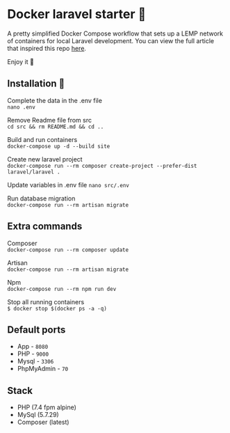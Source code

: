 # Docker laravel starter :whale:
A pretty simplified Docker Compose workflow that sets up a LEMP network of containers for local Laravel development. You can view the full article that inspired this repo [here](https://dev.to/aschmelyun/the-beauty-of-docker-for-local-laravel-development-13c0).

Enjoy it :raised_hands:

## Installation :dash:
Complete the data in the .env file\
`nano .env`

Remove Readme file from src\
`cd src && rm README.md && cd ..`

Build and run containers\
`docker-compose up -d --build site`

Create new laravel project\
`docker-compose run --rm composer create-project --prefer-dist laravel/laravel .`

Update variables in .env file
`nano src/.env`

Run database migration\
`docker-compose run --rm artisan migrate`

## Extra commands
Composer\
`docker-compose run --rm composer update`

Artisan\
`docker-compose run --rm artisan migrate`

Npm\
`docker-compose run --rm npm run dev`

Stop all running containers\
`$ docker stop $(docker ps -a -q)`

## Default ports
- App - `8080`
- PHP - `9000`
- Mysql - `3306`
- PhpMyAdmin - `70`

## Stack
- PHP (7.4 fpm alpine)
- MySql (5.7.29)
- Composer (latest)